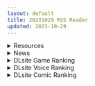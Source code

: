 ```yaml
---
layout: default
title: 20231029 RSS Reader
updated: 2023-10-29
---
```


<details class='content-parent'>
<summary>
Resources
</summary>
<details class='content-child'>
<summary>
<span class='rss-title'> [MMD][HypMcMMD]特别的礼物/Interesting Gift/特別なギフト[4K/60FPS/1.62G][禁止转载] </span> <a class='rss-link' href='https://gmgard.com/gm123977' target='_blank'>&nbsp;</a>
<div class='rss-published'> 🕛 20231028 13:30:32</div>
</summary>
<img src="https://static.gmgard.us/Images/upload/51246282132266439.jpg" /><br /><p>MC MMD 唱跳rap道具&nbsp;原神</p>
</details>
<details class='content-child'>
<summary>
<span class='rss-title'> [无修正][未知字幕组] [バニラ] スポットライト SPOT LIGHT ~羨望と欲望の狭間~ 1+2 </span> <a class='rss-link' href='https://gmgard.com/gm123976' target='_blank'>&nbsp;</a>
<div class='rss-published'> 🕛 20231028 12:06:55</div>
</summary>
<img src="https://iili.io/Jf3bY67.gif" /><br /><p>母亲当社长 哥哥当经纪人 妹妹当偶像&nbsp;</p>
</details>
<details class='content-child'>
<summary>
<span class='rss-title'> [YeYeBirdie]bbc-ntr-yeyebirdie_1080p 包含前作[202309](225M)[Fanbox] </span> <a class='rss-link' href='https://gmgard.com/gm123975' target='_blank'>&nbsp;</a>
<div class='rss-published'> 🕛 20231028 06:33:57</div>
</summary>
<img src="https://static.gmgard.us/Images/upload/1891281121503327.jpg" /><br /><p>入正：https://yeyebirdie.fanbox.cc/posts/6691059</p>
</details>

</details>
<details class='content-parent'>
<summary>
News
</summary>

</details>
<details class='content-parent'>
<summary>
DLsite Game Ranking
</summary>
<details class='content-child'>
<summary>
<span class='rss-title'> ハチナ怪異譚 [八角家] </span> <a class='rss-link' href='https://www.dlsite.com/maniax/work/=/product_id/RJ431925.html' target='_blank'>&nbsp;</a>
<div class='rss-published'> 🕛 20231029 13:08:51</div>
</summary>
<img src ="http://img.dlsite.jp/modpub/images2/work/doujin/RJ432000/RJ431925_img_main.jpg"/><br/>ぴっちりインナー和装少女が催眠・拘束・状態異常まみれになりながら戦う濃厚Hアクション
</details>
<details class='content-child'>
<summary>
<span class='rss-title'> SHOTAxMONSTERS 2 [砂糖加糖] </span> <a class='rss-link' href='https://www.dlsite.com/maniax/work/=/product_id/RJ01082819.html' target='_blank'>&nbsp;</a>
<div class='rss-published'> 🕛 20231029 13:08:51</div>
</summary>
<img src ="http://img.dlsite.jp/modpub/images2/work/doujin/RJ01083000/RJ01082819_img_main.jpg"/><br/>ショタxエロxBL本格RPG第二弾!200種類以上のモンスターたちと冒険しよう!
</details>
<details class='content-child'>
<summary>
<span class='rss-title'> 護身術道場 秘密のNTRレッスン [WAKUWAKU] </span> <a class='rss-link' href='https://www.dlsite.com/maniax/work/=/product_id/RJ01053661.html' target='_blank'>&nbsp;</a>
<div class='rss-published'> 🕛 20231029 13:08:51</div>
</summary>
<img src ="http://img.dlsite.jp/modpub/images2/work/doujin/RJ01054000/RJ01053661_img_main.jpg"/><br/>これはシミュレーション系のエロゲーで、ユーモアな要素が盛り込まれています。
</details>
<details class='content-child'>
<summary>
<span class='rss-title'> 忍堕とし [まろん☆まろん] </span> <a class='rss-link' href='https://www.dlsite.com/maniax/work/=/product_id/RJ01052320.html' target='_blank'>&nbsp;</a>
<div class='rss-published'> 🕛 20231029 13:08:51</div>
</summary>
<img src ="http://img.dlsite.jp/modpub/images2/work/doujin/RJ01053000/RJ01052320_img_main.jpg"/><br/>クリックで簡単に調教が楽しめる おさわり調教シミュレーションゲーム!!!たくさんのシーンがあるため、飽きることなく調教を楽しめます!!!調教シーンはフルアニメ&フルボイス! Live2Dを利用したぬるぬると動くアニメーション調教を、ぜひ体感してください!
</details>
<details class='content-child'>
<summary>
<span class='rss-title'> 護身術道場 秘密のNTRレッスン -葵編- [WAKUWAKU] </span> <a class='rss-link' href='https://www.dlsite.com/maniax/work/=/product_id/RJ01083821.html' target='_blank'>&nbsp;</a>
<div class='rss-published'> 🕛 20231029 13:08:51</div>
</summary>
<img src ="http://img.dlsite.jp/modpub/images2/work/doujin/RJ01084000/RJ01083821_img_main.jpg"/><br/>護身術道場 秘密のNTRレッスンのDLCをプレイする為には、別途ゲーム本体が必要です。山神の娘である葵ちゃんと主人公のストーリーを描いています。
</details>

</details>
<details class='content-parent'>
<summary>
DLsite Voice Ranking
</summary>
<details class='content-child'>
<summary>
<span class='rss-title'> 【碧蓝航线ASMR】治愈指挥官小队！与三笠大前辈的金秋之旅 [アトリエメール] </span> <a class='rss-link' href='https://www.dlsite.com/maniax/work/=/product_id/RJ01110829.html' target='_blank'>&nbsp;</a>
<div class='rss-published'> 🕛 20231029 13:08:55</div>
</summary>
<img src ="http://img.dlsite.jp/modpub/images2/work/doujin/RJ01111000/RJ01110829_img_main.jpg"/><br/>None
</details>
<details class='content-child'>
<summary>
<span class='rss-title'> 双子ロリ爆乳の媚び媚びお兄ちゃん誘惑【ロリ爆乳の双子が大好きなお兄ちゃんをメロメロにして、気持ちいいお漏らしぴゅっぴゅをさせる話】 [常世常闇所々] </span> <a class='rss-link' href='https://www.dlsite.com/maniax/work/=/product_id/RJ01096800.html' target='_blank'>&nbsp;</a>
<div class='rss-published'> 🕛 20231029 13:08:55</div>
</summary>
<img src ="http://img.dlsite.jp/modpub/images2/work/doujin/RJ01097000/RJ01096800_img_main.jpg"/><br/>ロリ爆乳の双子が大好きな親戚のお兄ちゃんを誘惑して、メロメロにさせてしまう甘々なマゾ向けの話です。女の子達に結婚を迫られるお兄ちゃん…左右から柔らかくて大きいおっぱいを押し付けられたり、耳を小さなお口でしゃぶられたり、少しずつ双子の魅力にハマっていきます…お兄ちゃんは魅惑的なロリ姉妹に負けてしまうのでしょうか?CV みもりあいの様
</details>
<details class='content-child'>
<summary>
<span class='rss-title'> チンカス掃除までしてくれる世話焼きな妹JKとの生活 [スイカ熟成保証委員会] </span> <a class='rss-link' href='https://www.dlsite.com/maniax/work/=/product_id/RJ01086281.html' target='_blank'>&nbsp;</a>
<div class='rss-published'> 🕛 20231029 13:08:55</div>
</summary>
<img src ="http://img.dlsite.jp/modpub/images2/work/doujin/RJ01087000/RJ01086281_img_main.jpg"/><br/>ある日、リビングでうたた寝をしていたあなたは、下腹部の妙な快感で目を覚ます。 美奈穂があなたのペニスを咥え、舌と唇で丹念にチンカス掃除をしていた──
</details>
<details class='content-child'>
<summary>
<span class='rss-title'> 【低音えっち】男勝りでズボラな褐色エルフ♀とイチャらぶ交尾しまくる日常。 [桃色みんと] </span> <a class='rss-link' href='https://www.dlsite.com/maniax/work/=/product_id/RJ01065724.html' target='_blank'>&nbsp;</a>
<div class='rss-published'> 🕛 20231029 13:08:55</div>
</summary>
<img src ="http://img.dlsite.jp/modpub/images2/work/doujin/RJ01066000/RJ01065724_img_main.jpg"/><br/>【ちょっと俺を好き過ぎる褐色エルフとの同棲性活】ある日の残業帰り、褐色エルフがそこに文字通り”落ちて”いた。「いいよ…?俺とまんこしたいんだろ?」暗く冷たい部屋に宿る温もり。下品でズボラな褐色エルフ♀との同居生活が、いま始まる…。
</details>
<details class='content-child'>
<summary>
<span class='rss-title'> 【碧藍航線ASMR】治愈指揮官小隊！與三笠大前輩的金秋之旅 [アトリエメール] </span> <a class='rss-link' href='https://www.dlsite.com/maniax/work/=/product_id/RJ01110830.html' target='_blank'>&nbsp;</a>
<div class='rss-published'> 🕛 20231029 13:08:55</div>
</summary>
<img src ="http://img.dlsite.jp/modpub/images2/work/doujin/RJ01111000/RJ01110830_img_main.jpg"/><br/>None
</details>

</details>
<details class='content-parent'>
<summary>
DLsite Comic Ranking
</summary>
<details class='content-child'>
<summary>
<span class='rss-title'> 女装少年ヒーローのきみが邪悪な組織でTSして淫らな女幹部に堕ちるまんがートランスダークエグゼクティブー [やせうまロール] </span> <a class='rss-link' href='https://www.dlsite.com/maniax/work/=/product_id/RJ01107266.html' target='_blank'>&nbsp;</a>
<div class='rss-published'> 🕛 20231029 13:08:57</div>
</summary>
<img src ="http://img.dlsite.jp/modpub/images2/work/doujin/RJ01108000/RJ01107266_img_main.jpg"/><br/>ピッチリスゥツの女装少年ヒーローが心の闇をくすぐられTS!むっちりギチギチ緊縛スゥツの巨乳女幹部に堕ちる!淫紋やニプルファックも!前作見てなくても大丈夫!裸なし全編テカテカツヤツヤラバースーツ!
</details>
<details class='content-child'>
<summary>
<span class='rss-title'> 夏のヤリなおし4 [水蓮の宿] </span> <a class='rss-link' href='https://www.dlsite.com/maniax/work/=/product_id/RJ01073324.html' target='_blank'>&nbsp;</a>
<div class='rss-published'> 🕛 20231029 13:08:57</div>
</summary>
<img src ="http://img.dlsite.jp/modpub/images2/work/doujin/RJ01074000/RJ01073324_img_main.jpg"/><br/>夏×田舎×隣家の美人母×汗だくセックス  誰もが一度は夢想し求めたであろう 最高の‘夏’をサークル‘水蓮の宿’が描き出す  幼馴染の母(元教師)xかつての教え子
</details>
<details class='content-child'>
<summary>
<span class='rss-title'> 先生!お時間ちょっとじゃ足りませんっ [ぞんびと愉快な仲間たち] </span> <a class='rss-link' href='https://www.dlsite.com/maniax/work/=/product_id/RJ01086912.html' target='_blank'>&nbsp;</a>
<div class='rss-published'> 🕛 20231029 13:08:57</div>
</summary>
<img src ="http://img.dlsite.jp/modpub/images2/work/doujin/RJ01087000/RJ01086912_img_main.jpg"/><br/>夏コミ新刊のユウカ本です!よろしくお願いします～!
</details>
<details class='content-child'>
<summary>
<span class='rss-title'> メイド教育3-没落貴族瑠璃川椿- [きょくちょ局] </span> <a class='rss-link' href='https://www.dlsite.com/maniax/work/=/product_id/RJ417751.html' target='_blank'>&nbsp;</a>
<div class='rss-published'> 🕛 20231029 13:08:57</div>
</summary>
<img src ="http://img.dlsite.jp/modpub/images2/work/doujin/RJ418000/RJ417751_img_main.jpg"/><br/>『メイド教育。』第三弾! 昨晩の『教育』から一夜明け、ご主人様に呼び出された元貴族、瑠璃川 椿は、後輩が側にいるにも関わらず、廊下で手淫され想像以上に感じてしまう…。 自分の身体の変化に戸惑いつつも、貴族の誇りを失わぬように気丈に振る舞う椿… 。だが、毎日続く変態的なメイド教育に、次第に心と身体を快楽に蝕まれていく…!  恥辱にまみれた表情を浮かべ白く柔らかいおっぱいをさらす元令嬢の痴態をぜひご堪能くださいっ!
</details>
<details class='content-child'>
<summary>
<span class='rss-title'> 天才JK錬金術師(自称)の末路～膨乳の極致、おっぱい改造のレシピ～ [缶子牧場] </span> <a class='rss-link' href='https://www.dlsite.com/maniax/work/=/product_id/RJ315968.html' target='_blank'>&nbsp;</a>
<div class='rss-published'> 🕛 20231029 13:08:57</div>
</summary>
<img src ="http://img.dlsite.jp/modpub/images2/work/doujin/RJ316000/RJ315968_img_main.jpg"/><br/>科学が進歩して、錬金術が没落した現代、錬金術師の家庭に生まれた天才錬金術師(自称)の女子高生―優香梨はいつか錬金術を広めたいと思い、ひっそりと新しい錬金術を研究していたが、謎の人物によって、優香梨の人生に「最大」のピンチがっ!?
</details>

</details>
